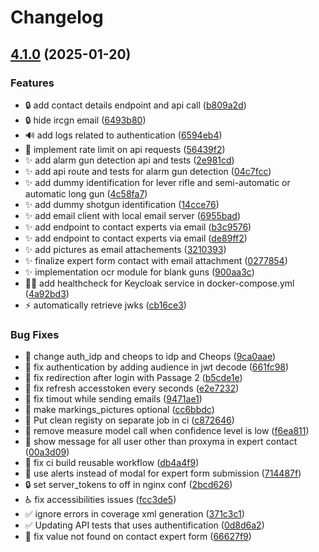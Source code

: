 # Changelog

## [4.1.0](https://github.com/dnum-mi/basegun/compare/v4.0.0...v4.1.0) (2025-01-20)


### Features

* :lock: add contact details endpoint and api call ([b809a2d](https://github.com/dnum-mi/basegun/commit/b809a2d4a61f78a8761dedcf3dbd3c7bae26cb97))
* :lock: hide ircgn email ([6493b80](https://github.com/dnum-mi/basegun/commit/6493b80f3a966d749af95b658fab8d2f30e37c2d))
* :loud_sound: add logs related to authentication ([6594eb4](https://github.com/dnum-mi/basegun/commit/6594eb40beb8ad0324fd1ead58ab3e5dc6cb6a43))
* :passport_control: implement rate limit on api requests ([56439f2](https://github.com/dnum-mi/basegun/commit/56439f2613ff4f87cef85ae8ef3cefe0871ad554))
* :sparkles: add alarm gun detection api and tests ([2e981cd](https://github.com/dnum-mi/basegun/commit/2e981cdcbb4168f21e819489e80a3b3185f81aad))
* :sparkles: add api route and tests for alarm gun detection ([04c7fcc](https://github.com/dnum-mi/basegun/commit/04c7fcc840c93afe0445299ef3ae4b38f5bf1557))
* :sparkles: add dummy identification for lever rifle and semi-automatic or automatic long gun ([4c58fa7](https://github.com/dnum-mi/basegun/commit/4c58fa723d16081c5db4afa54fe1723e0b88781c))
* :sparkles: add dummy shotgun identification ([14cce76](https://github.com/dnum-mi/basegun/commit/14cce766c58f4012004daf47e2ed29f3113cac77))
* :sparkles: add email client with local email server ([6955bad](https://github.com/dnum-mi/basegun/commit/6955bad8b7fbe3f57a8b0396218723d9bfe453aa))
* :sparkles: add endpoint to contact experts via email ([b3c9576](https://github.com/dnum-mi/basegun/commit/b3c9576ffe419875aa5d96d560238897345c03f4))
* :sparkles: add endpoint to contact experts via email ([de89ff2](https://github.com/dnum-mi/basegun/commit/de89ff24098359e11e2e2e52280ebc8d26923d9e))
* :sparkles: add pictures as email attachements ([3210393](https://github.com/dnum-mi/basegun/commit/321039395f118846cd01f2b783d193f38f5a554e))
* :sparkles: finalize expert form contact with email attachment ([0277854](https://github.com/dnum-mi/basegun/commit/0277854a5bc027d69cf2b0217d80865511f31e14))
* :sparkles: implementation ocr module for blank guns ([900aa3c](https://github.com/dnum-mi/basegun/commit/900aa3c108cbfadcd9138b395dcfc447f95c0f1b))
* :technologist: add healthcheck for Keycloak service in docker-compose.yml ([4a92bd3](https://github.com/dnum-mi/basegun/commit/4a92bd39b5b3f838b04405d2fc7ec187b23a4fff))
* :zap: automatically retrieve jwks ([cb16ce3](https://github.com/dnum-mi/basegun/commit/cb16ce30f0c5a876f282fbab2c4033a05388b030))


### Bug Fixes

* :bug: change auth_idp and cheops to idp and Cheops ([9ca0aae](https://github.com/dnum-mi/basegun/commit/9ca0aaeb7825e404f60b8603ba80aeda3d020c23))
* :bug: fix authentication by adding audience in jwt decode ([661fc98](https://github.com/dnum-mi/basegun/commit/661fc98a86433298b1ee9a416b4f63efe938f8ab))
* :bug: fix redirection after login with Passage 2 ([b5cde1e](https://github.com/dnum-mi/basegun/commit/b5cde1ee3cb358c255a994f3e5a418e6283052bd))
* :bug: fix refresh accesstoken every seconds ([e2e7232](https://github.com/dnum-mi/basegun/commit/e2e723240bafbae667571a8e98fbc7f62c566c0a))
* :bug: fix timout while sending emails ([9471ae1](https://github.com/dnum-mi/basegun/commit/9471ae1481f1395a015e756bfceac36534bb3fca))
* :bug: make markings_pictures optional ([cc6bbdc](https://github.com/dnum-mi/basegun/commit/cc6bbdc47c9ba82fa5880c136a822c16b1ad81af))
* :bug: Put clean registy on separate job in ci ([c872646](https://github.com/dnum-mi/basegun/commit/c8726468fd0f948f9dc56eaa2a808337db89d072))
* :bug: remove measure model call when confidence level is low ([f6ea811](https://github.com/dnum-mi/basegun/commit/f6ea81108d4839591b39dbb7c6dd9fa2ccacf143))
* :bug: show message for all user other than proxyma in expert contact ([00a3d09](https://github.com/dnum-mi/basegun/commit/00a3d09ee97c658386f8bc1a4839a403447ac4c0))
* :construction_worker: fix ci build reusable workflow ([db4a4f9](https://github.com/dnum-mi/basegun/commit/db4a4f9c354d4cc1fc3480d682e02192c0a792f2))
* :lipstick: use alerts instead of modal for expert form submission ([714487f](https://github.com/dnum-mi/basegun/commit/714487f44d6c06d77cdaa5cda08b9fca8eb86457))
* :lock: set server_tokens to off in nginx conf ([2bcd626](https://github.com/dnum-mi/basegun/commit/2bcd6268394a2d7a1698a7b57288aea7296ee1ce))
* :wheelchair: fix accessibilities issues ([fcc3de5](https://github.com/dnum-mi/basegun/commit/fcc3de5cd10084c00b3c7dc94b4ec524a8e6c7b0))
* :white_check_mark: ignore errors in coverage xml generation ([371c3c1](https://github.com/dnum-mi/basegun/commit/371c3c1247840cdf51576667dce6010620c9e182))
* :white_check_mark: Updating API tests that uses authentification ([0d8d6a2](https://github.com/dnum-mi/basegun/commit/0d8d6a234efb166895e2a629a0a625004cb34764))
* 🐛 fix value not found on contact expert form ([66627f9](https://github.com/dnum-mi/basegun/commit/66627f9e0c53aeb35362cc43c3eec46b109b99ca))
